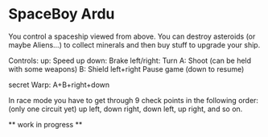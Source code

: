 # SpaceBoy Ardu
You control a spaceship viewed from above. You can destroy asteroids (or maybe Aliens...) to collect minerals and then buy stuff to upgrade your ship. 

Controls:
up:          Speed up
down:        Brake
left/right:  Turn 
A:           Shoot (can be held with some weapons)
B:           Shield
left+right   Pause game (down to resume)

secret Warp: A+B+right+down

In race mode you have to get through 9 check points in the following order: (only one circuit yet)
up left, down right, down left, up right, and so on.

** work in progress **
